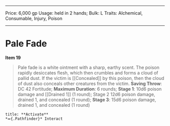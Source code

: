 
---
Price: 6,000 gp
Usage: held in 2 hands;
Bulk: L
Traits: Alchemical, Consumable, Injury, Poison

---

# Pale Fade

**Item 19**

> Pale fade is a white ointment with a sharp, earthy scent. The poison rapidly desiccates flesh, which then crumbles and forms a cloud of pallid dust. If the victim is [[Concealed]] by this poison, then the cloud of dust also conceals other creatures from the victim.
**Saving Throw**: DC 42 Fortitude;
**Maximum Duration**: 6 rounds;
**Stage 1**: 10d6 poison damage and [[Drained 1]] (1 round); Stage 2 12d6 poison damage, drained 1, and concealed (1 round);
**Stage 3**: 15d6 poison damage, drained 1, and concealed (1 round)

```ad-embed-ability
title: **Activate**
*⬺{.Pathfinder}* Interact 
```
